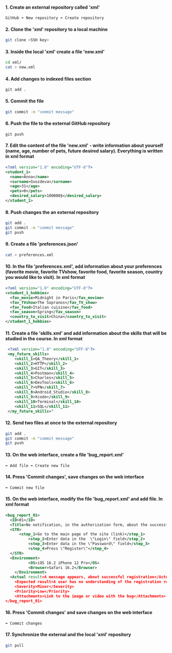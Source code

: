 #### 1. Create an external repository called 'xml'
```
GitHub ➡️ New repository ➡️ Create repository 
```
#### 2. Clone the 'xml' repository to a local machine
```bash
git clone <SSH key>
```
#### 3. Inside the local 'xml' create a file 'new.xml' 
```bash
cd xml/
cat > new.xml
```
#### 4. Add changes to indexed files section
```
git add .
```
#### 5. Commit the file
```bash
git commit -m "commit message"
```
#### 6. Push the file to the external GitHub repository
```
git push
```
#### 7. Edit the content of the file 'new.xml' - write information about yourself (name, age, number of pets, future desired salary). Everything is written in xml format
```xml
<?xml version="1.0" encoding="UTF-8"?>
<student_1>
  <name>Anna</name>
  <surname>Gvozdeva</surname>
  <age>31</age>
  <pets>0</pets>
  <desired_salary>100000$</desired_salary>
</student_1>
```
#### 8. Push changes the an external repository
```bash
git add .
git commit -m "commit message"
git push
```
#### 9. Create a file 'preferences.json'
```bash
cat > preferences.xml
```
#### 10. In the file 'preferences.xml', add information about your preferences (favorite movie, favorite TVshow, favorite food, favorite season, country you would like to visit). In xml format
```xml
<?xml version="1.0" encoding="UTF-8"?>
<student_1_hobbies>
  <fav_movie>Midnight in Paris</fav_moviee>
  <fav_TVshow>The Sopranos</fav_TV_show>
  <fav_food>Italian cuisine</fav_food>
  <fav_season>Spring</fav_season>
  <country_to_visit>China</country_to_visit>
</student_1_hobbies>
```
#### 11. Create a file 'skills.xml' and add information about the skills that will be studied in the course. In xml format
```xml
 <?xml version="1.0" encoding="UTF-8"?>
 <my_future_skills>
    <skill_1>QA_Theory</skill_1>
    <skill_2>HTTP</skill_2>
    <skill_3>GIT</skill_3>
    <skill_4>Postman</skill_4>
    <skill_5>Charles</skill_5>
    <skill_6>DevTools<skill_6>
    <skill_7>VPN</skill_7>
    <skill_8>Android_Studio</skill_8>
    <skill_9>Xcode</skill_9>
    <skill_10>Terminal</skill_10>
    <skill_11>SQL</skill_11>
 </my_future_skills>"
```
#### 12. Send two files at once to the external repository 
```bash
git add .
git commit -m "commit message"
git push
```
#### 13. On the web interface, create a file 'bug_report.xml'
```
➡️ Add file ➡️ Create new file
```
#### 14. Press 'Commit changes', save changes on the web interface
```
➡️ Commit new file
```
#### 15. On the web interface, modify the file 'bug_report.xml' and add file. In xml format
```xml
<bug_report_01>
  <ID>01</ID>
  <Title>No notification, in the authorization form, about the successful registration of a new user</Title>
  <STR>
      <step_1>Go to the main page of the site (link)</step_1>
		  <step_2>Enter data in the  \"Login\" field</step_2>
		  <step_3>Enter data in the \"Password\" field</step_3>
		  <step_4>Press \"Register\"</step_4>
  </STR>
  <Environment>
		  <OS>iOS 16.2 iPhone 12 Pro</OS>
		  <Browser>Safari 16.2</Browser>
	</Environment>
  <Actual result>A message appears, about successful registration</Actual result>
	<Expected result>A user has no understanding of the registration result</Expected result>
	<Severity>Minor</Severity>
	<Priority>Low</Priority>
	<Attachments>Link to the image or video with the bug</Attachments>
</bug_report_01>
```
#### 16. Press 'Commit changes' and save changes on the web interface
```
➡️ Commit changes 
```
#### 17. Synchronize the external and the local 'xml' repository
```bash
git pull
```
